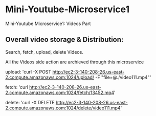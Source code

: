 # Mini-Youtube-Microservice1
Mini-Youtube Microservice1: Videos Part

## Overall video storage & Distribution:
Search, fetch, upload, delete Videos. 

All the Videos side action are archieved through this microservice

upload:
'curl -X POST http://ec2-3-140-208-26.us-east-2.compute.amazonaws.com:1024/upload/ -F "file=@./video111.mp4"'

fetch:
'curl http://ec2-3-140-208-26.us-east-2.compute.amazonaws.com:1024/fetch/13452.mp4'

delete:
'curl -X DELETE http://ec2-3-140-208-26.us-east-2.compute.amazonaws.com:1024/delete/video111.mp4'
